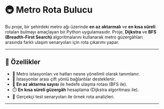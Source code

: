 # 🚇 Metro Rota Bulucu

Bu proje, bir şehirdeki metro ağı üzerinde **en az aktarmalı** ve **en kısa süreli** rotaları bulmayı amaçlayan bir Python uygulamasıdır. Proje, **Dijkstra** ve **BFS (Breadth-First Search)** algoritmalarını kullanarak metro güzergâhları arasında farklı ulaşım senaryoları için rota çıkarımı yapar.

---

## 🧠 Özellikler

- 📌 Metro istasyonları ve hatları nesne yönelimli olarak tanımlanır.
- 🔁 İstasyonlar arası çift yönlü bağlantılar desteklenir.
- 🧭 **En az aktarma sayısı** ile hedefe ulaşma rotası (BFS ile).
- ⏱️ **En kısa süreli güzergâh** hesaplama (Dijkstra algoritması ile).
- 🎯 Gerçekçi test senaryoları ile örnek rota analizleri.

---



